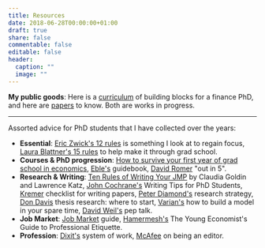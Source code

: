 ```yaml
---
title: Resources
date: 2018-06-28T00:00:00+01:00
draft: true
share: false
commentable: false
editable: false
header:
  caption: ""
  image: ""
---
```

**My public goods**: Here is a [curriculum](https://www.notion.so/nazkoont/Curriculum-0e06f2e097ec498a860a248778951e17) of building blocks for a finance PhD, and here are [papers](https://www.notion.so/nazkoont/Papers-5d970c7a52a64d42ac82d7778d357243) to know. Both are works in progress. 

- - -

Assorted advice for PhD students that I have collected over the years:

* **Essential**: [Eric Zwick's 12 rules](http://www.ericzwick.com/public_goods/twelve_steps.pdf) is something I look at to regain focus, [Laura Blattner's 15 rules](https://www.dropbox.com/s/8hfsfw21fvbn2gc/rules_for_grad_school_laura.pdf?dl=0) to help make it through grad school. 
* **Courses & PhD progression**: [How to survive your first year of grad school in economics](https://law.vanderbilt.edu/phd/How_to_Survive_1st_Year.pdf), [Eble's](https://static1.squarespace.com/static/55c143d9e4b0cb07521c6d17/t/5b4f409f575d1ff83c2f12d8/1531920545061/PhDGuidebook.pdf) guidebook, [David Romer](https://courses.nus.edu.sg/course/ecswong/davidromer.html) "out in 5".
* **Research & Writing**: [Ten Rules of Writing Your JMP](https://economics.harvard.edu/files/economics/files/tenruleswriting.pdf) by Claudia Goldin and Lawrence Katz, [John Cochrane's](https://faculty.chicagobooth.edu/john.cochrane/research/papers/phd_paper_writing.pdf) Writing Tips for PhD Students, [Kremer](http://qed.econ.queensu.ca/pub/faculty/sumon/mkremer_checklist_paper.pdf) checklist for writing papers, [Peter Diamond's](https://economics.mit.edu/files/6139) research strategy, [Don Davis](http://www.columbia.edu/~drd28/Thesis%20Research.pdf) thesis research: where to start, [Varian's](http://people.ischool.berkeley.edu/~hal/Papers/how.pdf) how to build a model in your spare time, [David Weil's](http://www.principlesofeconometrics.com/poe5/writing/weil.pdf) pep talk.
* **Job Market**: [Job Market](https://www.aeaweb.org/content/file?id=869) guide, [Hamermesh's](http://www.unice.fr/sg/resources/docs/Hamermesh_A%20Young%20Economist's%20Guide%20to%20Professional%20Etiquette.pdf) The Young Economist's Guide to Professional Etiquette.
* **Profession**: [Dixit's](https://www.princeton.edu/~dixitak/home/dixitwrk.pdf) system of work, [McAfee](https://vita.mcafee.cc/PDF/EditorExperiences.pdf) on being an editor.